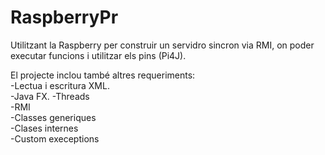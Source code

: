 # RaspberryPr

Utilitzant la Raspberry per construir un servidro sincron via RMI, on poder executar funcions i utilitzar els pins (Pi4J). 

El projecte inclou també altres requeriments:  
-Lectua i escritura XML.  
-Java FX. 
-Threads  
-RMI  
-Classes generiques  
-Clases internes  
-Custom execeptions 
